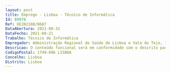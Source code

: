 ```yaml
--- 
layout: post
title: Emprego - Lisboa - Técnico de Informática
Id: 89978
Ref: OE202108/0687
DataAbertura: 2021-08-31
DataFecho: 2021-09-21
Trabalho: Técnico de Informática
Empregador: Administração Regional de Saúde de Lisboa e Vale do Tejo, I.P.
Descricao: O conteúdo funcional será em conformidade com o descrito para a carreira de Técnico de Informática conforme consta no Decreto Lei n.º 97 2001 de 26 de Março e Portaria n.º 358 2002 de 3 de Abril, correspondendo a funções de aplicação e execução, nas áreas funcionais de infraestruturas tecnológicas e de Engenharia de software, nomeadamente •	Gestão de redes de comunicação•	Apoio personalizado ao utilizador (elaboração de manuais, guias de utilização)•	Desenvolvimento de pequenas aplicações que visem otimizar tarefas operacionais, •	Administração e manutenção de infraestruturas e inventário das mesmas.
CodigoPostal: 1749-096 LISBOA
Concelho: Lisboa
Distrito: Lisboa
--- 
```

